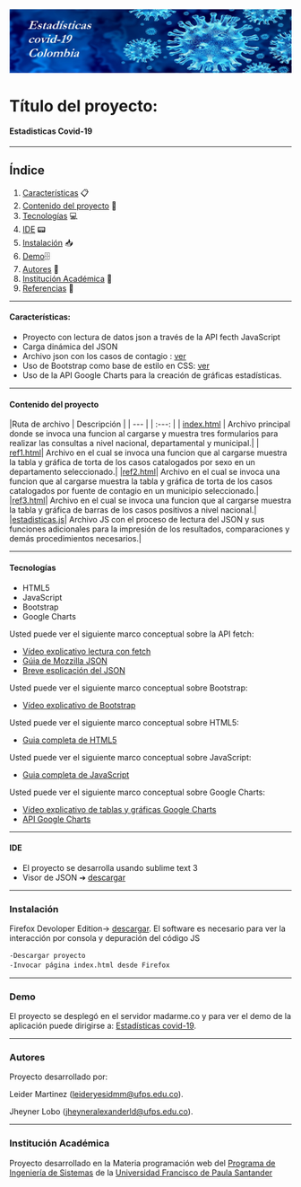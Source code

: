 ![Estadisticas](./images/blue-covid-banner.jpg)
# Título del proyecto:

#### Estadisticas Covid-19 
***
## Índice
1. [Características](#características) 📋
2. [Contenido del proyecto](#contenido-del-proyecto) 📁
3. [Tecnologías](#tecnologías) 💻
4. [IDE](#ide) 📟
5. [Instalación](#instalación) 📥
6. [Demo](#demo)🗄
7. [Autores](#autores) 🧍
8. [Institución Académica](#institución-académica) 🏫
9. [Referencias](#referencias) 📎
***

#### Características:

  - Proyecto con lectura de datos json a través de la API fecth JavaScript
  - Carga dinámica del JSON 
  - Archivo json con los casos de contagio : [ver](https://www.datos.gov.co/resource/gt2j-8ykr.json)
  - Uso de Bootstrap como base de estilo en CSS: [ver](https://getbootstrap.com/)
  - Uso de la API Google Charts para la creación de gráficas estadísticas.
***
  #### Contenido del proyecto
  |Ruta de archivo | Descripción | 
  | --- | | :---: |
  | [index.html](https://gitlab.com/Wolf21/estadisticascovid/-/blob/master/index.html) | Archivo principal donde se invoca una funcion al cargarse y muestra tres formularios para realizar las consultas a nivel nacional, departamental y municipal.|
  | [ref1.html](https://gitlab.com/Wolf21/estadisticascovid/-/blob/master/html/ref1.html)|  Archivo en el cual se invoca una funcion que al cargarse muestra la tabla y gráfica de torta de los casos catalogados por sexo en un departamento seleccionado.|
  |[ref2.html](https://gitlab.com/Wolf21/estadisticascovid/-/blob/master/html/ref2.html)| Archivo en el cual se invoca una funcion que al cargarse muestra la tabla y gráfica de torta de los casos catalogados por fuente de contagio en un municipio seleccionado.|
  |[ref3.html](https://gitlab.com/Wolf21/estadisticascovid/-/blob/master/html/ref3.html)| Archivo en el cual se invoca una funcion que al cargarse muestra la tabla y gráfica de barras de los casos positivos a nivel nacional.|
  |[estadisticas.js](https://gitlab.com/Wolf21/estadisticascovid/-/blob/master/js/estadisticas.js)| Archivo JS con el proceso de lectura del JSON y sus funciones adicionales para la impresión de los resultados, comparaciones y demás procedimientos necesarios.|

***
#### Tecnologías

  - HTML5
  - JavaScript
  - Bootstrap
  - Google Charts

Usted puede ver el siguiente marco conceptual sobre la API fetch:

  - [Vídeo explicativo lectura con fetch](https://www.youtube.com/watch?v=DP7Hkr2ss_I)
  - [Gúia de Mozzilla JSON](https://developer.mozilla.org/es/docs/Learn/JavaScript/Objects/JSON)
  - [Breve esplicación del JSON](https://www.w3schools.com/whatis/whatis_json.asp)

Usted puede ver el siguiente marco conceptual sobre Bootstrap:
  - [Vídeo explicativo de Bootstrap](https://www.youtube.com/watch?v=59pex8k8Xr8)

Usted puede ver el siguiente marco conceptual sobre HTML5:
  - [Guia completa de HTML5](https://www.w3schools.com/html/default.asp)

Usted puede ver el siguiente marco conceptual sobre JavaScript:
  - [Guia completa de JavaScript](https://www.w3schools.com/js/default.asp)

Usted puede ver el siguiente marco conceptual sobre Google Charts:
  - [Vídeo explicativo de tablas y gráficas Google Charts](https://www.youtube.com/watch?v=QRN91T8rqW4&feature=emb_logo)
  - [API Google Charts](https://developers.google.com/chart)

  ***
#### IDE

- El proyecto se desarrolla usando sublime text 3 
- Visor de JSON ➔ [descargar](http://jsonviewer.stack.hu/)

***
### Instalación

Firefox Devoloper Edition-> [descargar](https://www.mozilla.org/es-ES/firefox/developer/).
El software es necesario para ver la interacción por consola y depuración del código JS


```sh
-Descargar proyecto
-Invocar página index.html desde Firefox 
```

***
### Demo

El proyecto se desplegó en el servidor madarme.co y para ver el demo de la aplicación puede dirigirse a: [Estadísticas covid-19](http://ufps22.madarme.co/estadistica_covid/index.html).

***
### Autores
Proyecto desarrollado por: 

Leider Martinez (<leideryesidmm@ufps.edu.co>).
                          
Jheyner Lobo (<jheyneralexanderld@ufps.edu.co>).

***
### Institución Académica   
Proyecto desarrollado en la Materia programación web del  [Programa de Ingeniería de Sistemas] de la [Universidad Francisco de Paula Santander]


   [Programa de Ingeniería de Sistemas]:<https://ingsistemas.cloud.ufps.edu.co/>
   [Universidad Francisco de Paula Santander]:<https://ww2.ufps.edu.co/>
